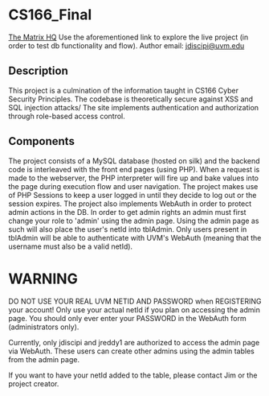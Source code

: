 # CS166_Final
[The Matrix HQ](https://jdiscipi.w3.uvm.edu/cs166/live)
Use the aforementioned link to explore the live project (in order to test db functionality and flow).
Author email: jdiscipi@uvm.edu

## Description
This project is a culmination of the information taught in CS166 Cyber Security Principles. The codebase is theoretically secure against XSS and SQL injection attacks/
The site implements authentication and authorization through role-based access control.

## Components
The project consists of a MySQL database (hosted on silk) and the backend code is interleaved with the front end pages (using PHP). 
When a request is made to the webserver, the PHP interpreter will fire up and bake values into the page during execution flow and user navigation.
The project makes use of PHP Sessions to keep a user logged in until they decide to log out or the session expires.
The project also implements WebAuth in order to protect admin actions in the DB. In order to get admin rights an admin must first change your role to 'admin' using the admin page.
Using the admin page as such will also place the user's netId into tblAdmin. Only users present in tblAdmin will be able to authenticate with UVM's WebAuth (meaning that the username must also be a valid netId).

# WARNING
DO NOT USE YOUR REAL UVM NETID AND PASSWORD when REGISTERING your account!
Only use your actual netId if you plan on accessing the admin page.
You should only ever enter your PASSWORD in the WebAuth form (administrators only).

Currently, only jdiscipi and jreddy1 are authorized to access the admin page via WebAuth.
These users can create other admins using the admin tables from the admin page. 

If you want to have your netId added to the table, please contact Jim or the project creator.
